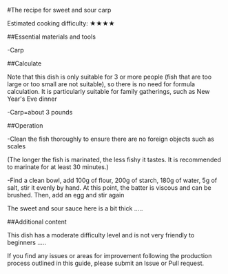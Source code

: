 #The recipe for sweet and sour carp

Estimated cooking difficulty: ★★★★

##Essential materials and tools

-Carp

##Calculate

Note that this dish is only suitable for 3 or more people (fish that are too large or too small are not suitable), so there is no need for formula calculation. It is particularly suitable for family gatherings, such as New Year's Eve dinner

-Carp=about 3 pounds

##Operation

-Clean the fish thoroughly to ensure there are no foreign objects such as scales

(The longer the fish is marinated, the less fishy it tastes. It is recommended to marinate for at least 30 minutes.)

-Find a clean bowl, add 100g of flour, 200g of starch, 180g of water, 5g of salt, stir it evenly by hand. At this point, the batter is viscous and can be brushed. Then, add an egg and stir again

The sweet and sour sauce here is a bit thick .....

##Additional content

This dish has a moderate difficulty level and is not very friendly to beginners .....

If you find any issues or areas for improvement following the production process outlined in this guide, please submit an Issue or Pull request.